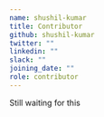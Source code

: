 ```yaml
---
name: shushil-kumar
title: Contributor
github: shushil-kumar
twitter: ""
linkedin: ""
slack: ""
joining_date: ""
role: contributor
---
```


Still waiting for this
